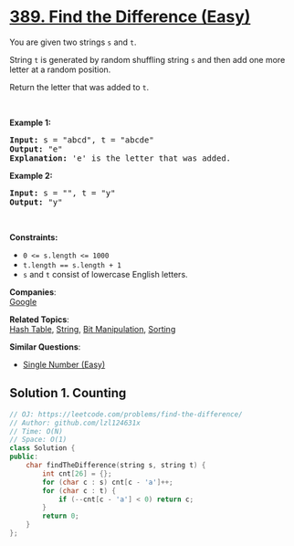 # [389. Find the Difference (Easy)](https://leetcode.com/problems/find-the-difference/)

<p>You are given two strings <code>s</code> and <code>t</code>.</p>

<p>String <code>t</code> is generated by random shuffling string <code>s</code> and then add one more letter at a random position.</p>

<p>Return the letter that was added to <code>t</code>.</p>

<p>&nbsp;</p>
<p><strong>Example 1:</strong></p>

<pre><strong>Input:</strong> s = "abcd", t = "abcde"
<strong>Output:</strong> "e"
<strong>Explanation:</strong> 'e' is the letter that was added.
</pre>

<p><strong>Example 2:</strong></p>

<pre><strong>Input:</strong> s = "", t = "y"
<strong>Output:</strong> "y"
</pre>

<p>&nbsp;</p>
<p><strong>Constraints:</strong></p>

<ul>
	<li><code>0 &lt;= s.length &lt;= 1000</code></li>
	<li><code>t.length == s.length + 1</code></li>
	<li><code>s</code> and <code>t</code> consist of lowercase English letters.</li>
</ul>


**Companies**:  
[Google](https://leetcode.com/company/google)

**Related Topics**:  
[Hash Table](https://leetcode.com/tag/hash-table/), [String](https://leetcode.com/tag/string/), [Bit Manipulation](https://leetcode.com/tag/bit-manipulation/), [Sorting](https://leetcode.com/tag/sorting/)

**Similar Questions**:
* [Single Number (Easy)](https://leetcode.com/problems/single-number/)

## Solution 1. Counting

```cpp
// OJ: https://leetcode.com/problems/find-the-difference/
// Author: github.com/lzl124631x
// Time: O(N)
// Space: O(1)
class Solution {
public:
    char findTheDifference(string s, string t) {
        int cnt[26] = {};
        for (char c : s) cnt[c - 'a']++;
        for (char c : t) {
            if (--cnt[c - 'a'] < 0) return c;
        }
        return 0;
    }
};
```